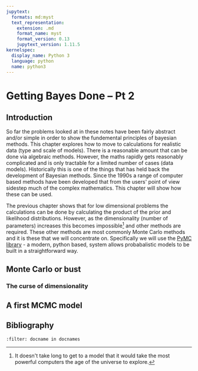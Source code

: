 ```yaml
---
jupytext:
  formats: md:myst
  text_representation:
    extension: .md
    format_name: myst
    format_version: 0.13
    jupytext_version: 1.11.5
kernelspec:
  display_name: Python 3
  language: python
  name: python3
---
```


# Getting Bayes Done – Pt 2
 
## Introduction

So far the problems looked at in these notes have been fairly abstract and/or simple in order to show the fundemental  principles of bayesian methods. This chapter explores how to move to calculations for realistic data (type and scale of models). There is a reasonable amount that can be done via algebraic methods. However, the maths rapidly gets reasonably complicated and is only tractable for a limited number of cases (data models). Historically this is one of the things that has held back the development of Bayesian methods. Since the 1990s a range of computer based methods have been developed that from the users' point of view sidestep much of the complex mathematics. This chapter will show how these can be used.

The previous chapter shows that for low dimensional problems the calculations can be done by calculating the product of the prior and likelihood distributions. However, as the dimensionality (number of parameters) increases this becomes impossible[^Really] and other methods are required. These other methods are most commonly Monte Carlo methods and it is these that we will concentrate on. Specifically we will use the [PyMC library](https://www.pymc.io/welcome.html) - a modern, python based, system allows probabalistic models to be built in a straightforward way.  

[^Really]: It doesn't take long to get to a model that it would take the most powerful computers the age of the universe to explore.

## Monte Carlo or bust

### The curse of dimensionality

## A first MCMC model


## Bibliography 

```{bibliography}
:filter: docname in docnames

```
